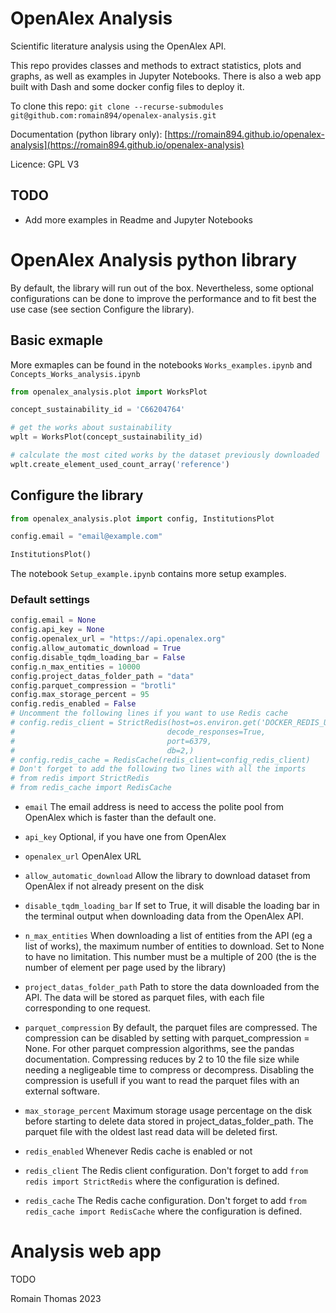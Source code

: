 # OpenAlex Analysis

Scientific literature analysis using the OpenAlex API.

This repo provides classes and methods to extract statistics, plots and graphs, as well as examples in Jupyter Notebooks. There is also a web app built with Dash and some docker config files to deploy it.

To clone this repo: `git clone --recurse-submodules git@github.com:romain894/openalex-analysis.git`

Documentation (python library only): [https://romain894.github.io/openalex-analysis](https://romain894.github.io/openalex-analysis)

Licence: GPL V3

## TODO

  - Add more examples in Readme and Jupyter Notebooks

# OpenAlex Analysis python library

By default, the library will run out of the box. Nevertheless, some optional configurations can be done to improve the performance and to fit best the use case (see section Configure the library).

## Basic exmaple

More exmaples can be found in the notebooks `Works_examples.ipynb` and `Concepts_Works_analysis.ipynb`

```python
from openalex_analysis.plot import WorksPlot

concept_sustainability_id = 'C66204764'

# get the works about sustainability
wplt = WorksPlot(concept_sustainability_id)

# calculate the most cited works by the dataset previously downloaded
wplt.create_element_used_count_array('reference')

```

## Configure the library

```python
from openalex_analysis.plot import config, InstitutionsPlot

config.email = "email@example.com"

InstitutionsPlot()
```

The notebook `Setup_example.ipynb` contains more setup examples.

### Default settings

```python
config.email = None
config.api_key = None
config.openalex_url = "https://api.openalex.org"
config.allow_automatic_download = True
config.disable_tqdm_loading_bar = False
config.n_max_entities = 10000
config.project_datas_folder_path = "data"
config.parquet_compression = "brotli"
config.max_storage_percent = 95
config.redis_enabled = False
# Uncomment the following lines if you want to use Redis cache
# config.redis_client = StrictRedis(host=os.environ.get('DOCKER_REDIS_URL', "localhost"),
#                                  decode_responses=True,
#                                  port=6379,
#                                  db=2,)
# config.redis_cache = RedisCache(redis_client=config_redis_client)
# Don't forget to add the following two lines with all the imports
# from redis import StrictRedis
# from redis_cache import RedisCache
```

- `email` The email address is need to access the polite pool from OpenAlex which is faster than the default one.

- `api_key` Optional, if you have one from OpenAlex

- `openalex_url` OpenAlex URL

- `allow_automatic_download` Allow the library to download dataset from OpenAlex if not already present on the disk

- `disable_tqdm_loading_bar` If set to True, it will disable the loading bar in the terminal output when downloading data from the OpenAlex API.

- `n_max_entities` When downloading a list of entities from the API (eg a list of works), the maximum number of entities to download. Set to None to have no limitation. This number must be a multiple of 200 (the is the number of element per page used by the library)

- `project_datas_folder_path` Path to store the data downloaded from the API. The data will be stored as parquet files, with each file corresponding to one request.

- `parquet_compression` By default, the parquet files are compressed. The compression can be disabled by setting with parquet_compression = None. For other parquet compression algorithms, see the pandas documentation. Compressing reduces by 2 to 10 the file size while needing a negligeable time to compress or decompress. Disabling the compression is usefull if you want to read the parquet files with an external software.

- `max_storage_percent` Maximum storage usage percentage on the disk before starting to delete data stored in project_datas_folder_path. The parquet file with the oldest last read data will be deleted first.

- `redis_enabled` Whenever Redis cache is enabled or not

- `redis_client` The Redis client configuration. Don't forget to add `from redis import StrictRedis` where the configuration is defined.

- `redis_cache` The Redis cache configuration. Don't forget to add `from redis_cache import RedisCache` where the configuration is defined.



# Analysis web app

TODO


Romain Thomas 2023